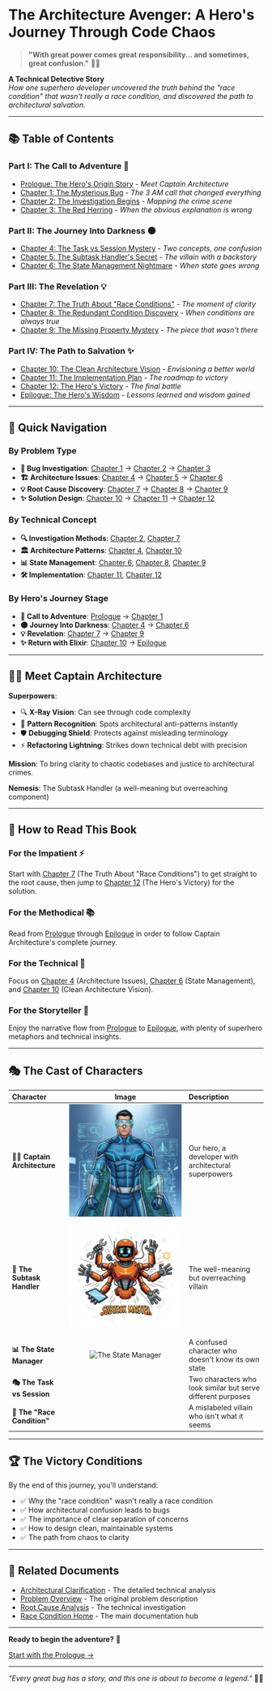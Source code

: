 # The Architecture Avenger: A Hero's Journey Through Code Chaos

> **"With great power comes great responsibility... and sometimes, great confusion."** 🦸‍♂️

**A Technical Detective Story**  
_How one superhero developer uncovered the truth behind the "race condition" that wasn't really a race condition, and discovered the path to architectural salvation._

---

## 📚 Table of Contents

### **Part I: The Call to Adventure** 🚀

- [Prologue: The Hero's Origin Story](prologue.md) - _Meet Captain Architecture_
- [Chapter 1: The Mysterious Bug](part1/chapter1.md) - _The 3 AM call that changed everything_
- [Chapter 2: The Investigation Begins](part1/chapter2.md) - _Mapping the crime scene_
- [Chapter 3: The Red Herring](part1/chapter3.md) - _When the obvious explanation is wrong_

### **Part II: The Journey Into Darkness** 🌑

- [Chapter 4: The Task vs Session Mystery](part2/chapter4.md) - _Two concepts, one confusion_
- [Chapter 5: The Subtask Handler's Secret](part2/chapter5.md) - _The villain with a backstory_
- [Chapter 6: The State Management Nightmare](part2/chapter6.md) - _When state goes wrong_

### **Part III: The Revelation** 💡

- [Chapter 7: The Truth About "Race Conditions"](part3/chapter7.md) - _The moment of clarity_
- [Chapter 8: The Redundant Condition Discovery](part3/chapter8.md) - _When conditions are always true_
- [Chapter 9: The Missing Property Mystery](part3/chapter9.md) - _The piece that wasn't there_

### **Part IV: The Path to Salvation** ✨

- [Chapter 10: The Clean Architecture Vision](part4/chapter10.md) - _Envisioning a better world_
- [Chapter 11: The Implementation Plan](part4/chapter11.md) - _The roadmap to victory_
- [Chapter 12: The Hero's Victory](part4/chapter12.md) - _The final battle_
- [Epilogue: The Hero's Wisdom](epilogue.md) - _Lessons learned and wisdom gained_

---

## 🎯 Quick Navigation

### **By Problem Type**

- **🐛 Bug Investigation**: [Chapter 1](part1/chapter1.md) → [Chapter 2](part1/chapter2.md) → [Chapter 3](part1/chapter3.md)
- **🏗️ Architecture Issues**: [Chapter 4](part2/chapter4.md) → [Chapter 5](part2/chapter5.md) → [Chapter 6](part2/chapter6.md)
- **💡 Root Cause Discovery**: [Chapter 7](part3/chapter7.md) → [Chapter 8](part3/chapter8.md) → [Chapter 9](part3/chapter9.md)
- **✨ Solution Design**: [Chapter 10](part4/chapter10.md) → [Chapter 11](part4/chapter11.md) → [Chapter 12](part4/chapter12.md)

### **By Technical Concept**

- **🔍 Investigation Methods**: [Chapter 2](part1/chapter2.md), [Chapter 7](part3/chapter7.md)
- **🏛️ Architecture Patterns**: [Chapter 4](part2/chapter4.md), [Chapter 10](part4/chapter10.md)
- **📊 State Management**: [Chapter 6](part2/chapter6.md), [Chapter 8](part3/chapter8.md), [Chapter 9](part3/chapter9.md)
- **🛠️ Implementation**: [Chapter 11](part4/chapter11.md), [Chapter 12](part4/chapter12.md)

### **By Hero's Journey Stage**

- **🚀 Call to Adventure**: [Prologue](prologue.md) → [Chapter 1](part1/chapter1.md)
- **🌑 Journey Into Darkness**: [Chapter 4](part2/chapter4.md) → [Chapter 6](part2/chapter6.md)
- **💡 Revelation**: [Chapter 7](part3/chapter7.md) → [Chapter 9](part3/chapter9.md)
- **✨ Return with Elixir**: [Chapter 10](part4/chapter10.md) → [Epilogue](epilogue.md)

---

## 🦸‍♂️ Meet Captain Architecture

**Superpowers**:

- 🔍 **X-Ray Vision**: Can see through code complexity
- 🧠 **Pattern Recognition**: Spots architectural anti-patterns instantly
- 🛡️ **Debugging Shield**: Protects against misleading terminology
- ⚡ **Refactoring Lightning**: Strikes down technical debt with precision

**Mission**: To bring clarity to chaotic codebases and justice to architectural crimes.

**Nemesis**: The Subtask Handler (a well-meaning but overreaching component)

---

## 📖 How to Read This Book

### **For the Impatient** ⚡

Start with [Chapter 7](part3/chapter7.md) (The Truth About "Race Conditions") to get straight to the root cause, then jump to [Chapter 12](part4/chapter12.md) (The Hero's Victory) for the solution.

### **For the Methodical** 📚

Read from [Prologue](prologue.md) through [Epilogue](epilogue.md) in order to follow Captain Architecture's complete journey.

### **For the Technical** 🔧

Focus on [Chapter 4](part2/chapter4.md) (Architecture Issues), [Chapter 6](part2/chapter6.md) (State Management), and [Chapter 10](part4/chapter10.md) (Clean Architecture Vision).

### **For the Storyteller** 📖

Enjoy the narrative flow from [Prologue](prologue.md) to [Epilogue](epilogue.md), with plenty of superhero metaphors and technical insights.

---

## 🎭 The Cast of Characters

| Character                   |                                    Image                                     | Description                                                  |
| :-------------------------- | :--------------------------------------------------------------------------: | :----------------------------------------------------------- |
| **🦸‍♂️ Captain Architecture** | ![Captain Architecture](images/characters/captain-architecture-portrait.png) | Our hero, a developer with architectural superpowers         |
| **🤖 The Subtask Handler**  |    ![The Subtask Handler](images/characters/subtask-handler-portrait.png)    | The well-meaning but overreaching villain                    |
| **📊 The State Manager**    |      ![The State Manager](images/characters/state-manager-confused.png)      | A confused character who doesn't know its own state          |
| **🎭 The Task vs Session**  |                                                                              | Two characters who look similar but serve different purposes |
| **🐛 The "Race Condition"** |                                                                              | A mislabeled villain who isn't what it seems                 |

---

## 🏆 The Victory Conditions

By the end of this journey, you'll understand:

- ✅ Why the "race condition" wasn't really a race condition
- ✅ How architectural confusion leads to bugs
- ✅ The importance of clear separation of concerns
- ✅ How to design clean, maintainable systems
- ✅ The path from chaos to clarity

---

## 🔗 Related Documents

- [Architectural Clarification](../ARCHITECTURAL_CLARIFICATION.md) - The detailed technical analysis
- [Problem Overview](../PROBLEM_OVERVIEW.md) - The original problem description
- [Root Cause Analysis](../ROOT_CAUSE_ANALYSIS.md) - The technical investigation
- [Race Condition Home](../README.md) - The main documentation hub

---

**Ready to begin the adventure?** 🚀

[Start with the Prologue →](prologue.md)

---

_"Every great bug has a story, and this one is about to become a legend."_ 🦸‍♂️
